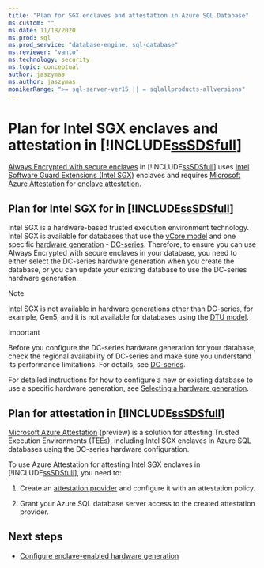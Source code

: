 ```yaml
---
title: "Plan for SGX enclaves and attestation in Azure SQL Database"
ms.custom: ""
ms.date: 11/18/2020
ms.prod: sql
ms.prod_service: "database-engine, sql-database"
ms.reviewer: "vanto"
ms.technology: security
ms.topic: conceptual
author: jaszymas
ms.author: jaszymas
monikerRange: ">= sql-server-ver15 || = sqlallproducts-allversions"
---
```

# Plan for Intel SGX enclaves and attestation in [!INCLUDE[ssSDSfull](../../../includes/sssdsfull-md.md)] 

[Always Encrypted with secure enclaves](always-encrypted-enclaves.md) in [!INCLUDE[ssSDSfull](../../../includes/sssdsfull-md.md)] uses [Intel Software Guard Extensions (Intel SGX)](https://itpeernetwork.intel.com/microsoft-azure-confidential-computing/) enclaves and requires [Microsoft Azure Attestation](https://docs.microsoft.com/azure/attestation/overview) for [enclave attestation](always-encrypted-enclaves.md#secure-enclave-attestation).

## Plan for Intel SGX for in [!INCLUDE[ssSDSfull](../../../includes/sssdsfull-md.md)]

Intel SGX is a hardware-based trusted execution environment technology. Intel SGX is available for databases that use the [vCore model](https://docs.microsoft.com/azure/azure-sql/database/service-tiers-vcore?tabs=azure-portal) and one specific [hardware generation](https://docs.microsoft.com/azure/azure-sql/database/service-tiers-vcore?tabs=azure-portal#hardware-generations) - [DC-series](https://docs.microsoft.com/azure/azure-sql/database/service-tiers-vcore?tabs=azure-portal#dc-series). Therefore, to ensure you can use Always Encrypted with secure enclaves in your database, you need to either select the DC-series hardware generation when you create the database, or you can update your existing database to use the DC-series hardware generation.

> [!NOTE]
> Intel SGX is not available in hardware generations other than DC-series, for example, Gen5, and it is not available for databases using the [DTU model](https://docs.microsoft.com/azure/azure-sql/database/service-tiers-dtu).

> [!IMPORTANT]
> Before you configure the DC-series hardware generation for your database, check the regional availability of DC-series and make sure you understand its performance limitations. For details, see [DC-series](https://docs.microsoft.com/azure/azure-sql/database/service-tiers-vcore?tabs=azure-portal#dc-series).

For detailed instructions for how to configure a new or existing database to use a specific hardware generation, see [Selecting a hardware generation](
https://docs.microsoft.com/azure/azure-sql/database/service-tiers-vcore?tabs=azure-portal#selecting-a-hardware-generation).


## Plan for attestation in [!INCLUDE[ssSDSfull](../../../includes/sssdsfull-md.md)]

[Microsoft Azure Attestation](https://docs.microsoft.com/azure/attestation/overview) (preview) is a solution for attesting Trusted Execution Environments (TEEs), including Intel SGX enclaves in Azure SQL databases using the DC-series hardware configuration.

To use Azure Attestation for attesting Intel SGX enclaves in [!INCLUDE[ssSDSfull](../../../includes/sssdsfull-md.md)], you need to:

1. Create an [attestation provider](https://docs.microsoft.com/azure/attestation/basic-concepts#attestation-provider) and configure it with an attestation policy. 

2. Grant your Azure SQL database server access to the created attestation provider.

## Next steps

- [Configure enclave-enabled hardware generation](./always-encrypted-enclaves-sqldbmi-enable-sgx.md)
